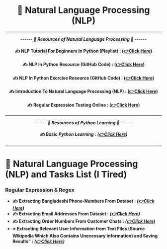 
<div align = "center">

# 🌲 Natural Language Processing (NLP)

<hr>

*------ **🧠 Resources of Natural Language Processing 🧠** ------*

#### ✍️ NLP Tutorial For Beginners In Python (Playlist) :  **([👉Click Here](https://youtube.com/playlist?list=PLeo1K3hjS3uuvuAXhYjV2lMEShq2UYSwX&si=-FfQxx-ZttHIGu5T))**

#### ✍️ NLP In Python Resource (GitHub Code) :  **([👉Click Here](https://github.com/codebasics/nlp-tutorials/blob/main/1_regex/regex_for_information_extraction.ipynb))**

#### ✍️ NLP In Python Excrcise Resource (GitHub Code) :  **([👉Click Here](https://github.com/codebasics/py/blob/master/Advanced/regex/regex_tutorial_exercise_questions.ipynb))**

#### ✍️ Introduction To Natural Language Processing (NLP)  :  **([👉Click Here](https://youtube.com/playlist?list=PLKnIA16_RmvZo7fp5kkIth6nRTeQQsjfX&si=wjSgf9zvDoYPI6ax))**

#### ✍️ Regular Expression Testing Online  :  **([👉Click Here](https://regex101.com/))**


<hr>

*------ **🎥 Resources of Python Learning 🎥** ------*

##### ✍️ Basic Python Learning  :  **([👉Click Here]())**

</div>

<hr>

# 🎥 Natural Language Processing (NLP) and Tasks List (I Tired)

### Regular Expression & Regex
- **✍️ Extracting Bangladeshi Phone-Numbers From Dataset  : *([👉Click Here](./Regex_Tutorial/Extract_PhoneNo.ipynb))*** 
- **✍️ Extracting Email Addresses From Dataset  : *([👉Click Here](./Regex_Tutorial/Extract_Emails.ipynb))*** 
- **✍️ Extracting Order Numbers From Customer Chats  : *([👉Click Here](./Regex_Tutorial/Extract_Customer_Order_Number.ipynb))*** 
- **⭐ Extracting Relevant User Information from Text Files (Source Wikipedia Which Also Contains Unecessary Information) and Saving Results" : *([👉Click Here](./Regex_Tutorial/Extract_UserInfo.ipynb))*** 